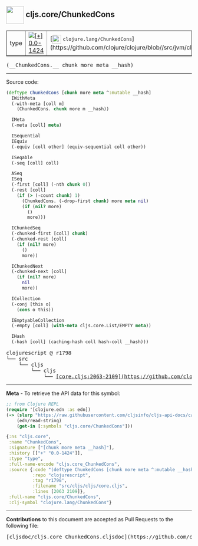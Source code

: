 ## <img width="48px" valign="middle" src="http://i.imgur.com/Hi20huC.png"> cljs.core/ChunkedCons

 <table border="1">
<tr>

<td>type</td>
<td><a href="https://github.com/cljsinfo/cljs-api-docs/tree/0.0-1424"><img valign="middle" alt="[+] 0.0-1424" src="https://img.shields.io/badge/+-0.0--1424-lightgrey.svg"></a> </td>
<td>
[<img height="24px" valign="middle" src="http://i.imgur.com/1GjPKvB.png"> <samp>clojure.lang/ChunkedCons</samp>](https://github.com/clojure/clojure/blob//src/jvm/clojure/lang/ChunkedCons.java)
</td>
</tr>
</table>

 <samp>
(__ChunkedCons.__ chunk more meta __hash)<br>
</samp>

---





Source code:

```clj
(deftype ChunkedCons [chunk more meta ^:mutable __hash]
  IWithMeta
  (-with-meta [coll m]
    (ChunkedCons. chunk more m __hash))

  IMeta
  (-meta [coll] meta)

  ISequential
  IEquiv
  (-equiv [coll other] (equiv-sequential coll other))

  ISeqable
  (-seq [coll] coll)

  ASeq
  ISeq
  (-first [coll] (-nth chunk 0))
  (-rest [coll]
    (if (> (-count chunk) 1)
      (ChunkedCons. (-drop-first chunk) more meta nil)
      (if (nil? more)
        ()
        more)))

  IChunkedSeq
  (-chunked-first [coll] chunk)
  (-chunked-rest [coll]
    (if (nil? more)
      ()
      more))

  IChunkedNext
  (-chunked-next [coll]
    (if (nil? more)
      nil
      more))

  ICollection
  (-conj [this o]
    (cons o this))

  IEmptyableCollection
  (-empty [coll] (with-meta cljs.core.List/EMPTY meta))

  IHash
  (-hash [coll] (caching-hash coll hash-coll __hash)))
```

 <pre>
clojurescript @ r1798
└── src
    └── cljs
        └── cljs
            └── <ins>[core.cljs:2063-2109](https://github.com/clojure/clojurescript/blob/r1798/src/cljs/cljs/core.cljs#L2063-L2109)</ins>
</pre>


---

__Meta__ - To retrieve the API data for this symbol:

```clj
;; from Clojure REPL
(require '[clojure.edn :as edn])
(-> (slurp "https://raw.githubusercontent.com/cljsinfo/cljs-api-docs/catalog/cljs-api.edn")
    (edn/read-string)
    (get-in [:symbols "cljs.core/ChunkedCons"]))
```

```clj
{:ns "cljs.core",
 :name "ChunkedCons",
 :signature ["[chunk more meta __hash]"],
 :history [["+" "0.0-1424"]],
 :type "type",
 :full-name-encode "cljs.core_ChunkedCons",
 :source {:code "(deftype ChunkedCons [chunk more meta ^:mutable __hash]\n  IWithMeta\n  (-with-meta [coll m]\n    (ChunkedCons. chunk more m __hash))\n\n  IMeta\n  (-meta [coll] meta)\n\n  ISequential\n  IEquiv\n  (-equiv [coll other] (equiv-sequential coll other))\n\n  ISeqable\n  (-seq [coll] coll)\n\n  ASeq\n  ISeq\n  (-first [coll] (-nth chunk 0))\n  (-rest [coll]\n    (if (> (-count chunk) 1)\n      (ChunkedCons. (-drop-first chunk) more meta nil)\n      (if (nil? more)\n        ()\n        more)))\n\n  IChunkedSeq\n  (-chunked-first [coll] chunk)\n  (-chunked-rest [coll]\n    (if (nil? more)\n      ()\n      more))\n\n  IChunkedNext\n  (-chunked-next [coll]\n    (if (nil? more)\n      nil\n      more))\n\n  ICollection\n  (-conj [this o]\n    (cons o this))\n\n  IEmptyableCollection\n  (-empty [coll] (with-meta cljs.core.List/EMPTY meta))\n\n  IHash\n  (-hash [coll] (caching-hash coll hash-coll __hash)))",
          :repo "clojurescript",
          :tag "r1798",
          :filename "src/cljs/cljs/core.cljs",
          :lines [2063 2109]},
 :full-name "cljs.core/ChunkedCons",
 :clj-symbol "clojure.lang/ChunkedCons"}

```

---

__Contributions__ to this document are accepted as Pull Requests to the following file:

 <pre>
[cljsdoc/cljs.core_ChunkedCons.cljsdoc](https://github.com/cljsinfo/cljs-api-docs/blob/master/cljsdoc/cljs.core_ChunkedCons.cljsdoc)
</pre>

